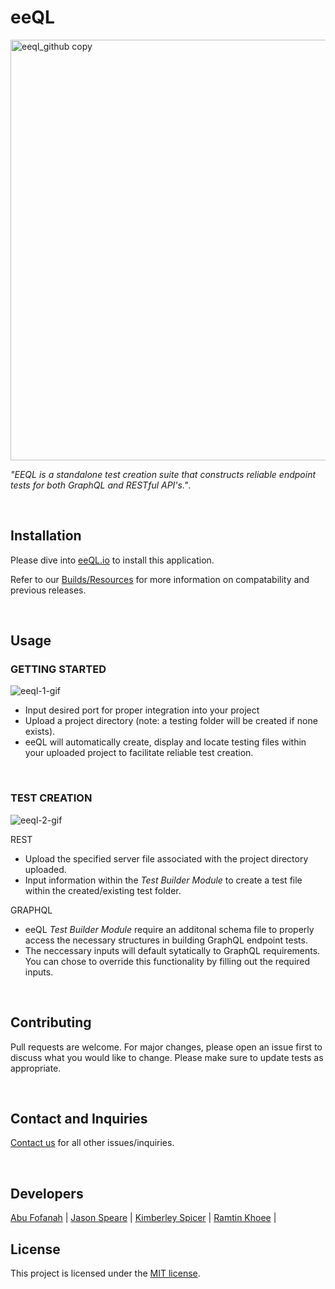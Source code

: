 # eeQL
<img width="673" alt="eeql_github copy" src="https://user-images.githubusercontent.com/71619815/112024099-150f2e80-8af1-11eb-80b8-7280bfaa85b3.png">

_"EEQL is a standalone test creation suite that constructs reliable endpoint tests for both GraphQL and RESTful API's."_. 

<br/>

## Installation

Please dive into [eeQL.io](https://www.eeql.io/) to install this application. 

Refer to our [Builds/Resources](https://github.com/oslabs-beta/eeQL/releases) for more information on compatability and previous releases.

<br/>

## Usage
### GETTING STARTED

![eeql-1-gif](https://user-images.githubusercontent.com/71619815/112025449-67048400-8af2-11eb-9b8f-71187e8ba7f2.gif)

- Input desired port for proper integration into your project
- Upload a project directory (note: a testing folder will be created if none exists).
- eeQL will automatically create, display and locate testing files within your uploaded project to facilitate reliable test creation.

<br/>

### TEST CREATION
![eeql-2-gif](https://user-images.githubusercontent.com/71619815/112027649-9b793f80-8af4-11eb-8574-4337a12d9595.gif)

REST
- Upload the specified server file associated with the project directory uploaded.
- Input information within the _Test Builder Module_ to create a test file within the created/existing test folder.  

GRAPHQL
- eeQL _Test Builder Module_ require an additonal schema file to properly access the necessary structures in building GraphQL endpoint tests.
- The neccessary inputs will default sytatically to GraphQL requirements. You can chose to override this functionality by filling out the required inputs.

<br/>

## Contributing
Pull requests are welcome. For major changes, please open an issue first to discuss what you would like to change.
Please make sure to update tests as appropriate.

<br/>

## Contact and Inquiries
[Contact us](contact@eeql.io) for all other issues/inquiries.

<br/>

## Developers 
[Abu Fofanah](https://www.linkedin.com/in/abu-fofanah/) |
[Jason Speare](https://www.linkedin.com/in/jason-speare/) |
[Kimberley Spicer]( https://www.linkedin.com/in/kimberleyspicer/) |
[Ramtin Khoee](https://www.linkedin.com/in/ramtinkhoee/) |
<br/>
## License
This project is licensed under the [MIT license](https://choosealicense.com/licenses/mit/).


